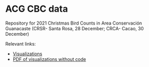 # ACG CBC data
Repository for 2021 Christmas Bird Counts in Area Conservación Guanacaste (CRSR- Santa Rosa, 28 December; CRCA- Cacao, 30 December)  

Relevant links:  
- [Visualizations](https://fjoyce.github.io/ACG-CBC-data/code/ACG-CBC-data-summary-2021.html)  
- [PDF of visualizations without code](https://fjoyce.github.io/ACG-CBC-data/code/ACG-CBC-data-summary-2021-no_code.pdf)
